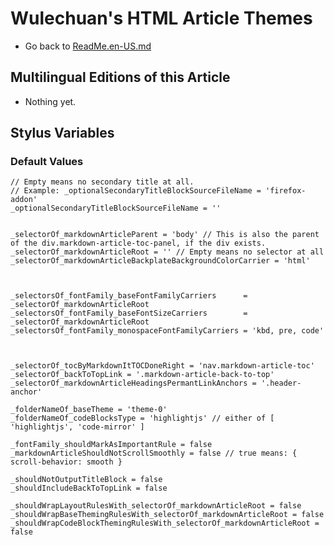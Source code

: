 <link rel="stylesheet" href="../../../源代码/发布的源代码/层叠样式表/wulechuan-styles-for-html-via-markdown--vscode.default.min.css">

# Wulechuan's HTML Article Themes

- Go back to [ReadMe.en-US.md](./ReadMe.md)


## Multilingual Editions of this Article

- Nothing yet.


## Stylus Variables

### Default Values

```stylus
// Empty means no secondary title at all.
// Example: _optionalSecondaryTitleBlockSourceFileName = 'firefox-addon'
_optionalSecondaryTitleBlockSourceFileName = ''


_selectorOf_markdownArticleParent = 'body' // This is also the parent of the div.markdown-article-toc-panel, if the div exists.
_selectorOf_markdownArticleRoot = '' // Empty means no selector at all
_selectorOf_markdownArticleBackplateBackgroundColorCarrier = 'html'



_selectorsOf_fontFamily_baseFontFamilyCarriers      = _selectorOf_markdownArticleRoot
_selectorsOf_fontFamily_baseFontSizeCarriers        = _selectorOf_markdownArticleRoot
_selectorsOf_fontFamily_monospaceFontFamilyCarriers = 'kbd, pre, code'



_selectorOf_tocByMarkdownItTOCDoneRight = 'nav.markdown-article-toc'
_selectorOf_backToTopLink = '.markdown-article-back-to-top'
_selectorOf_markdownArticleHeadingsPermantLinkAnchors = '.header-anchor'

_folderNameOf_baseTheme = 'theme-0'
_folderNameOf_codeBlocksType = 'highlightjs' // either of [ 'highlightjs', 'code-mirror' ]

_fontFamily_shouldMarkAsImportantRule = false
_markdownArticleShouldNotScrollSmoothly = false // true means: { scroll-behavior: smooth }

_shouldNotOutputTitleBlock = false
_shouldIncludeBackToTopLink = false

_shouldWrapLayoutRulesWith_selectorOf_markdownArticleRoot = false
_shouldWrapBaseThemingRulesWith_selectorOf_markdownArticleRoot = false
_shouldWrapCodeBlockThemingRulesWith_selectorOf_markdownArticleRoot = false
```

